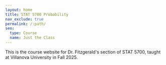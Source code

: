 ```yaml
---
layout: home
title: STAT 5700 Probability
nav_exclude: true
permalink: /:path/
seo:
  type: Course
  name: Just the Class
---
```


This is the course website for Dr. Fitzgerald's section of STAT 5700, taught at Villanova University in Fall 2025.
